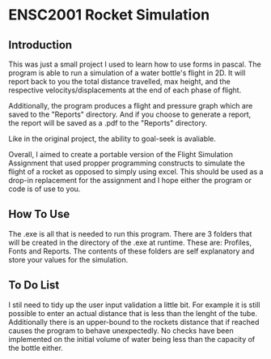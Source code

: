 # ENSC2001 Rocket Simulation
## Introduction
This was just a small project I used to learn how to use forms in pascal. The program is able to run a simulation of a water bottle's flight in 2D. It will report back to you the total distance travelled, max height, and the respective velocitys/displacements at the end of each phase of flight. 

Additionally, the program produces a flight and pressure graph which are saved to the "Reports" directory. And if you choose to generate a report, the report will be saved as a .pdf to the "Reports" directory.

Like in the original project, the ability to goal-seek is avaliable. 

Overall, I aimed to create a portable version of the Flight Simulation Assignment that used propper programming constructs to simulate the flight of a rocket as opposed to simply using excel. This should be used as a drop-in replacement for the assignment and I hope either the program or code is of use to you. 

## How To Use
The .exe is all that is needed to run this program. There are 3 folders that will be created in the directory of the .exe at runtime. These are: Profiles, Fonts and Reports. The contents of these folders are self explanatory and store your values for the simulation.

## To Do List
I stil need to tidy up the user input validation a little bit. For example it is still possible to enter an actual distance that is less than the lenght of the tube. Additionally there is an upper-bound to the rockets distance that if reached causes the program to behave unexpectedly. No checks have been implemented on the initial volume of water being less than the capacity of the bottle either.
